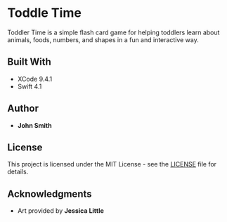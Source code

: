 # Toddle Time

Toddler Time is a simple flash card game for helping toddlers learn about animals, foods, numbers, and shapes in a fun and interactive way.

## Built With

* XCode 9.4.1
* Swift 4.1

## Author

* **John Smith**

## License

This project is licensed under the MIT License - see the [LICENSE](LICENSE) file for details.

## Acknowledgments

* Art provided by **Jessica Little**
